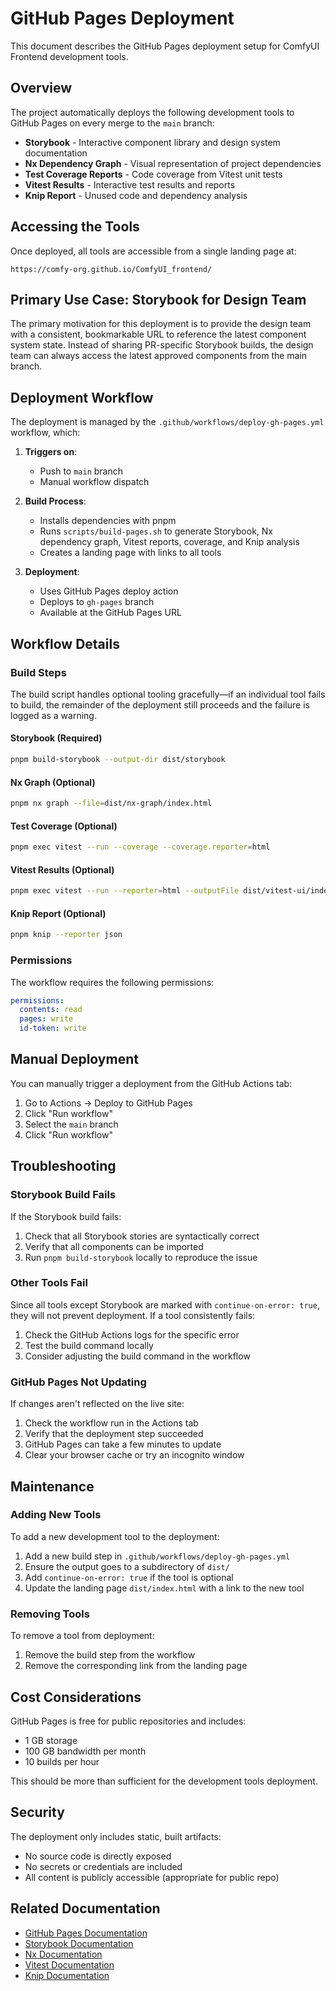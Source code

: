# GitHub Pages Deployment

This document describes the GitHub Pages deployment setup for ComfyUI Frontend development tools.

## Overview

The project automatically deploys the following development tools to GitHub Pages on every merge to the `main` branch:

- **Storybook** - Interactive component library and design system documentation
- **Nx Dependency Graph** - Visual representation of project dependencies
- **Test Coverage Reports** - Code coverage from Vitest unit tests
- **Vitest Results** - Interactive test results and reports
- **Knip Report** - Unused code and dependency analysis

## Accessing the Tools

Once deployed, all tools are accessible from a single landing page at:
```
https://comfy-org.github.io/ComfyUI_frontend/
```

## Primary Use Case: Storybook for Design Team

The primary motivation for this deployment is to provide the design team with a consistent, bookmarkable URL to reference the latest component system state. Instead of sharing PR-specific Storybook builds, the design team can always access the latest approved components from the main branch.

## Deployment Workflow

The deployment is managed by the `.github/workflows/deploy-gh-pages.yml` workflow, which:

1. **Triggers on**:
   - Push to `main` branch
   - Manual workflow dispatch

2. **Build Process**:
   - Installs dependencies with pnpm
   - Runs `scripts/build-pages.sh` to generate Storybook, Nx dependency graph, Vitest reports, coverage, and Knip analysis
   - Creates a landing page with links to all tools

3. **Deployment**:
   - Uses GitHub Pages deploy action
   - Deploys to `gh-pages` branch
   - Available at the GitHub Pages URL

## Workflow Details

### Build Steps

The build script handles optional tooling gracefully—if an individual tool fails to build, the remainder of the deployment still proceeds and the failure is logged as a warning.

#### Storybook (Required)
```bash
pnpm build-storybook --output-dir dist/storybook
```

#### Nx Graph (Optional)
```bash
pnpm nx graph --file=dist/nx-graph/index.html
```

#### Test Coverage (Optional)
```bash
pnpm exec vitest --run --coverage --coverage.reporter=html
```

#### Vitest Results (Optional)
```bash
pnpm exec vitest --run --reporter=html --outputFile dist/vitest-ui/index.html
```

#### Knip Report (Optional)
```bash
pnpm knip --reporter json
```

### Permissions

The workflow requires the following permissions:
```yaml
permissions:
  contents: read
  pages: write
  id-token: write
```

## Manual Deployment

You can manually trigger a deployment from the GitHub Actions tab:

1. Go to Actions → Deploy to GitHub Pages
2. Click "Run workflow"
3. Select the `main` branch
4. Click "Run workflow"

## Troubleshooting

### Storybook Build Fails

If the Storybook build fails:
1. Check that all Storybook stories are syntactically correct
2. Verify that all components can be imported
3. Run `pnpm build-storybook` locally to reproduce the issue

### Other Tools Fail

Since all tools except Storybook are marked with `continue-on-error: true`, they will not prevent deployment. If a tool consistently fails:

1. Check the GitHub Actions logs for the specific error
2. Test the build command locally
3. Consider adjusting the build command in the workflow

### GitHub Pages Not Updating

If changes aren't reflected on the live site:

1. Check the workflow run in the Actions tab
2. Verify that the deployment step succeeded
3. GitHub Pages can take a few minutes to update
4. Clear your browser cache or try an incognito window

## Maintenance

### Adding New Tools

To add a new development tool to the deployment:

1. Add a new build step in `.github/workflows/deploy-gh-pages.yml`
2. Ensure the output goes to a subdirectory of `dist/`
3. Add `continue-on-error: true` if the tool is optional
4. Update the landing page `dist/index.html` with a link to the new tool

### Removing Tools

To remove a tool from deployment:

1. Remove the build step from the workflow
2. Remove the corresponding link from the landing page

## Cost Considerations

GitHub Pages is free for public repositories and includes:
- 1 GB storage
- 100 GB bandwidth per month
- 10 builds per hour

This should be more than sufficient for the development tools deployment.

## Security

The deployment only includes static, built artifacts:
- No source code is directly exposed
- No secrets or credentials are included
- All content is publicly accessible (appropriate for public repo)

## Related Documentation

- [GitHub Pages Documentation](https://docs.github.com/en/pages)
- [Storybook Documentation](https://storybook.js.org/docs)
- [Nx Documentation](https://nx.dev)
- [Vitest Documentation](https://vitest.dev)
- [Knip Documentation](https://knip.dev)
